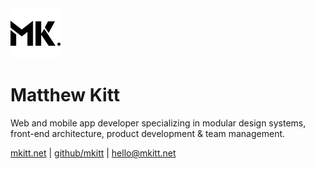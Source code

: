 <img src="/apple-touch-icon.png" width="80px" height="80px" />

# Matthew Kitt

Web and mobile app developer specializing in modular design systems, front-end
architecture, product development & team management.

[mkitt.net][mkitt.net] | [github/mkitt][github] | [hello@mkitt.net][email]  

[email]: mailto:hello@mkitt.net "hello"
[github]: https://github.com/mkitt "@mkitt"
[mkitt.net]: https://mkitt.net "mkitt.net"
